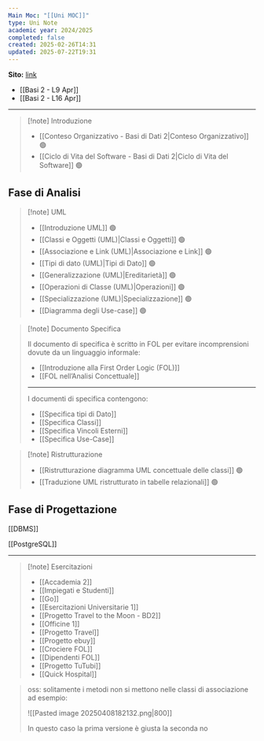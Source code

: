 ```yaml
---
Main Moc: "[[Uni MOC]]"
type: Uni Note
academic year: 2024/2025
completed: false
created: 2025-02-26T14:31
updated: 2025-07-22T19:31
---
```

**Sito:** [link](https://elearning.uniroma1.it/course/view.php?id=17659&section=5)
- [[Basi 2 - L9 Apr]]
- [[Basi 2 - L16 Apr]]

---

>[!note] Introduzione
>- [[Conteso Organizzativo - Basi di Dati 2|Conteso Organizzativo]] 🟢
>- [[Ciclo di Vita del Software - Basi di Dati 2|Ciclo di Vita del Software]] 🟢
## Fase di Analisi

>[!note] UML
>- [[Introduzione UML]] 🟢
>- [[Classi e Oggetti (UML)|Classi e Oggetti]] 🟢
>- [[Associazione e Link (UML)|Associazione e Link]] 🟢
>- [[Tipi di dato (UML)|Tipi di Dato]] 🟢
>- [[Generalizzazione (UML)|Ereditarietà]] 🟢
>- [[Operazioni di Classe (UML)|Operazioni]] 🟢
>- [[Specializzazione (UML)|Specializzazione]] 🟢
>- [[Diagramma degli Use-case]] 🟢

>[!note] Documento Specifica
>
>Il documento di specifica è scritto in FOL per evitare incomprensioni dovute da un linguaggio informale:
>- [[Introduzione alla First Order Logic (FOL)]]
>- [[FOL nell’Analisi Concettuale]]
>
>---
>
>I documenti di specifica contengono:
>- [[Specifica tipi di Dato]]
>- [[Specifica Classi]]
>- [[Specifica Vincoli Esterni]]
>- [[Specifica Use-Case]]

>[!note] Ristrutturazione
>
>- [[Ristrutturazione diagramma UML concettuale delle classi]] 🟢
>- [[Traduzione UML ristrutturato in tabelle relazionali]] 🟢

## Fase di Progettazione

[[DBMS]]

[[PostgreSQL]]


----

>[!note] Esercitazioni
>
>- [[Accademia 2]]
>- [[Impiegati e Studenti]]
>- [[Go]]
>- [[Esercitazioni Universitarie 1]]
>- [[Progetto Travel to the Moon - BD2]]
>- [[Officine 1]]
>- [[Progetto Travel]]
>- [[Progetto ebuy]]
>- [[Crociere FOL]]
>- [[Dipendenti FOL]]
>- [[Progetto TuTubi]]
>- [[Quick Hospital]]




>oss: solitamente i metodi non si mettono nelle classi di associazione ad esempio:
>
>![[Pasted image 20250408182132.png|800]]
>
>In questo caso la prima versione è giusta la seconda no

